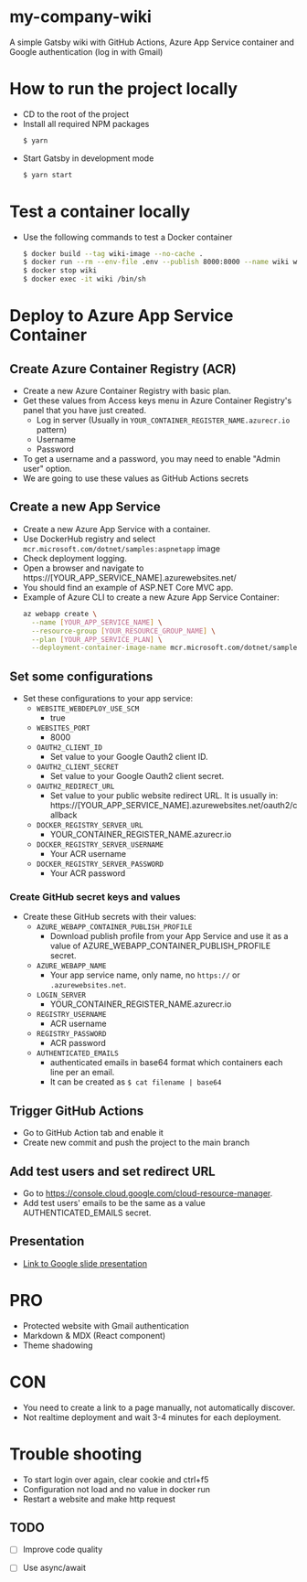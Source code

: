 # my-company-wiki
A simple Gatsby wiki with GitHub Actions, Azure App Service container and Google authentication (log in with Gmail)

# How to run the project locally
- CD to the root of the project
- Install all required NPM packages
  ```sh
  $ yarn
  ```
- Start Gatsby in development mode
  ```sh
  $ yarn start
  ```

# Test a container locally
- Use the following commands to test a Docker container
  ```sh
  $ docker build --tag wiki-image --no-cache .
  $ docker run --rm --env-file .env --publish 8000:8000 --name wiki wiki-image
  $ docker stop wiki
  $ docker exec -it wiki /bin/sh
  ```

# Deploy to Azure App Service Container

## Create Azure Container Registry (ACR)
- Create a new Azure Container Registry with basic plan.
- Get these values from  Access keys menu in Azure Container Registry's panel that you have just created.
  - Log in server (Usually in `YOUR_CONTAINER_REGISTER_NAME.azurecr.io` pattern)
  - Username
  - Password
- To get a username and a password, you may need to enable "Admin user" option.
- We are going to use these values as GitHub Actions secrets

## Create a new App Service
- Create a new Azure App Service with a container.
- Use DockerHub registry and select `mcr.microsoft.com/dotnet/samples:aspnetapp` image
- Check deployment logging.
- Open a browser and navigate to https://[YOUR_APP_SERVICE_NAME].azurewebsites.net/
- You should find an example of ASP.NET Core MVC app.
- Example of Azure CLI to create a new Azure App Service Container:
  ```sh
  az webapp create \
    --name [YOUR_APP_SERVICE_NAME] \
    --resource-group [YOUR_RESOURCE_GROUP_NAME] \
    --plan [YOUR_APP_SERVICE_PLAN] \
    --deployment-container-image-name mcr.microsoft.com/dotnet/samples:aspnetapp
  ```

## Set some configurations
- Set these configurations to your app service:
  - `WEBSITE_WEBDEPLOY_USE_SCM`
    - true
  - `WEBSITES_PORT`
    - 8000
  - `OAUTH2_CLIENT_ID`
    - Set value to your Google Oauth2 client ID.
  - `OAUTH2_CLIENT_SECRET`
    - Set value to your Google Oauth2 client secret.
  - `OAUTH2_REDIRECT_URL`
    - Set value to your public website redirect URL.
      It is usually in: https://[YOUR_APP_SERVICE_NAME].azurewebsites.net/oauth2/callback
  - `DOCKER_REGISTRY_SERVER_URL`
    - YOUR_CONTAINER_REGISTER_NAME.azurecr.io
  - `DOCKER_REGISTRY_SERVER_USERNAME`
    - Your ACR username
  - `DOCKER_REGISTRY_SERVER_PASSWORD`
    - Your ACR password

### Create GitHub secret keys and values
- Create these GitHub secrets with their values:
  - `AZURE_WEBAPP_CONTAINER_PUBLISH_PROFILE`
    - Download publish profile from your App Service
      and use it as a value of AZURE_WEBAPP_CONTAINER_PUBLISH_PROFILE secret.
  - `AZURE_WEBAPP_NAME`
    - Your app service name, only name, no `https://` or `.azurewebsites.net`.
  - `LOGIN_SERVER`
    - YOUR_CONTAINER_REGISTER_NAME.azurecr.io
  - `REGISTRY_USERNAME`
    - ACR username
  - `REGISTRY_PASSWORD`
    - ACR password
  - `AUTHENTICATED_EMAILS`
    - authenticated emails in base64 format which containers each line per an email.
    - It can be created as `$ cat filename | base64`

## Trigger GitHub Actions
- Go to GitHub Action tab and enable it
- Create new commit and push the project to the main branch

## Add test users and set redirect URL
- Go to https://console.cloud.google.com/cloud-resource-manager.
- Add test users' emails to be the same as a value AUTHENTICATED_EMAILS secret.

## Presentation
- [Link to Google slide presentation](https://docs.google.com/presentation/d/1SzFOqRV05AYkpigXSfApYwND5Sv9YSiEaixNRjbUkeY/edit#slide=id.gc6f9e470d_0_0)

# PRO
- Protected website with Gmail authentication
- Markdown & MDX (React component)
- Theme shadowing

# CON
- You need to create a link to a page manually, not automatically discover.
- Not realtime deployment and wait 3-4 minutes for each deployment.

# Trouble shooting
- To start login over again, clear cookie and ctrl+f5
- Configuration not load and no value in docker run
- Restart a website and make http request

## TODO
- [ ] Improve code quality
- [ ] Use async/await

